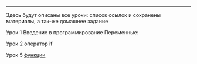 ---

Здесь будут описаны все уроки:
список ссылок и сохранены материалы, а так-же домашнее задание

Урок 1
Введение в программирование
Переменные:

Урок 2
оператор if

Урок 5 [функции](/lessions/function/LESSON.md)
